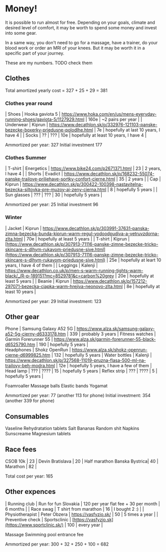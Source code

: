 # Money!
It is possible to run almost for free. Depending on your goals, climate and desired level of comfort, it may be worth to spend some money and invest into some gear.

In a same way, you don't need to go for a massage, have a trainer, do your blood work or order an MRI of your knees.
But it may be worth it in a specific part of your journey.

These are my numbers. TODO check them

## Clothes

Total amortized yearly cost = 327 + 25 + 29 = 381

### Clothes year round

| Shoes     | Hooka gaviota 5 | https://www.hoka.com/en/us/mens-everyday-running-shoes/gaviota-5/1127929.html       | 160e | ~2 pairs per year |
| Underwear | Kiprun          | https://www.decathlon.sk/p/332976-121103-panske-bezecke-boxerky-priedusne-polodlhe.html                     | 7e   | hopefully at last  10 years, I have 4 |
| Socks     | ??              | ???                                                                                                         | 10e  | hopefully at least 10 years, I have 4 | 

Ammortized per year: 327 
Initial investment 177


### Clothes Summer
| T-shirt | Energetics | https://www.bike24.com/p2671371.html | 23 | 2 years, I have 4 |
| Shorts  | Evadict | https://www.decathlon.sk/p/168232-55074-panske-trailove-priliehave-sortky-confort-cierne.html | 35 | 2 years |
| Cap     | Kiprun | https://www.decathlon.sk/p/300422-100398-nastavitelna-bezecka-siltovka-pre-muzov-aj-zeny-cierna.html | 8 | hopefully 5 years |
| Sun glasses |  ??? | ??? | 30 | hopefully 5 years |

Ammortized per year: 25
Initial investment 96

### Winter
| Jacket    | Kiprun          | https://www.decathlon.sk/p/303991-37631-panska-zimna-bezecka-bunda-kiprun-warm-regul-vodoodpudiva-a-vetruvzdorna-zlta.html | 70e | hopefully at least 5 years |
| T-shirt   | Kiprun          | [https://www.decathlon.sk/p/307913-71116-panske-zimne-bezecke-tricko-skincare-s-dlhym-rukavom-priedusne-sive.html](https://www.decathlon.sk/p/307913-71116-panske-zimne-bezecke-tricko-skincare-s-dlhym-rukavom-priedusne-sive.html) | 25e  | hopefully at leart 10 years, I have 4 of them    |
| Leggings  | Kalenji         | https://www.decathlon.co.uk/p/men-s-warm-running-tights-warm-black/_/R-p-189151?mc=8529781&c=carbon%20grey  | 20e  | hopefully at least 5 years |
| Beanie    | Kiprun          | https://www.decathlon.sk/p/157212-297071-bezecka-ciapka-warm-hrejiva-neonovo-zlta.html  |  8e | hopefully at least 10 years |

Ammortized per year: 29
Initial investment: 123

## Other gear

Phone            | Samsung Galaxy A52 5G        | https://www.alza.sk/samsung-galaxy-a52-5g-cierny-d6333178.htm   | 339   | probably 3 years  |
Fitness watches  | Garmin Forerunner 55         | https://www.alza.sk/garmin-forerunner-55-black-d6525790.htm     | 190   | hopefully 5 years |  
Headphones       | Shokz OpenRun                | https://www.alza.sk/shokz-openrun-cierne-d6999825.htm           | 132   | hopefully 5 years |
Water bottles    | Kalenji                      | https://www.decathlon.sk/p/327568-11019-pruzna-flasa-500-ml-na-trailovy-beh-modra.html  | 12e  | hopefully 5 years, I have a few of them | 
Head lamp        | ???                          | ????                                                            | 15    | hopefully 5 years |
Reflex strip     | ???                          | ????                                                            | 5     | hopefully 5 years |

Foamroaller
Massage balls
Elastic bands
Yogamat


Ammortized per year: 77 (another 113 for phone)
Initial investment: 354 (another 339 for phone)

## Consumables
Vaseline
Rehydratation tablets
Salt
Bananas
Random shit
Napkins
Sunscreame
Magnesium tablets

## Race fees

CSOB 10k | 23 |
Devin Bratislava | 20 |
Half marathon Banska Bystrica| 40 |
Marathon | 82 | 

Total cost per year: 165

## Other expences

| Running club   | Run for fun Slovakia   | 120 per year flat fee + 30 per month     | 6 months    | 
| Race swag      | T shirt from marathon  | 16                                       | I bought 2 :)       | 
| Physiotherapist | Peter Obzera | https://vasfyzio.sk/ | 50                         | 5 times a year | 
| Preventive check | Sportsclinic | [https://vasfyzio.sk](https://www.sportclinic.sk/) | 100                         | every year | 

Massage
Swimming pool entrance fee

Ammortized per year: 300 + 32 + 250 + 100 = 682
